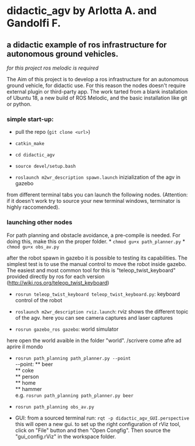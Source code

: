 # didactic_agv by Arlotta A. and Gandolfi F.
## a didactic example of ros infrastructure for autonomous ground vehicles.

*for this project ros melodic is required*

The Aim of this project is to develop a ros infrastructure for an autonomous ground vehicle, for didactic use. 
For this reason the nodes doesn't require external plugin or third-party app. The work tarted from a blank installation of Ubuntu 18, a new build of ROS Melodic, and the basic installation like git or python.

### simple start-up:

* pull the repo (```git clone <url>```)

* ```catkin_make```

* ```cd didactic_agv```

* ```source devel/setup.bash```

* ```roslaunch m2wr_description spawn.launch``` inizialization of the agv in gazebo

from different terminal tabs you can launch the following nodes. (Attention: if it doesn't work try to source your new terminal windows, terminator is highly raccomended).

### launching other nodes
For path planning and obstacle avoidance, a pre-compile is needed.
For doing this, make this on the proper folder.
	* ```chmod gu+x path_planner.py```
	* ```chmod gu+x obs_av.py```

after the robot spawn in gazebo it is possible to testing its capabilities. The simplest test is to use the manual control to move the robot inside gazebo. The easiest and most common tool for this is "teleop_twist_keyboard" provided directly by ros for each version (http://wiki.ros.org/teleop_twist_keyboard)

* ```rosrun teleop_twist_keyboard teleop_twist_keyboard.py```: keyboard control of the robot

* ```roslaunch m2wr_description rviz.launch```: rviz shows the different topic of the agv. here you can see camera captures and laser captures 

* ```rosrun gazebo_ros gazebo```: world simulator

here open the world avaible in the folder "world".
/scrivere come afre ad aprire il mondo

* ```rosrun path_planning path_planner.py --point``` <br />
--point: 	** beer<br />
		** coke<br />
		** person<br />
		** home<br />
		** hammer<br />
e.g. ```rosrun path_planning path_planner.py beer ```		

* ```rosrun path_planning obs_av.py```

* GUI:
from a sourced terminal run: ```rqt -p didactic_agv_GUI.perspective ```
this will open a new gui. to set up the right configuration of rViz tool, click on "File" button and then "Open Congfig". Then source the "gui_config.rViz" in the workspace folder.



